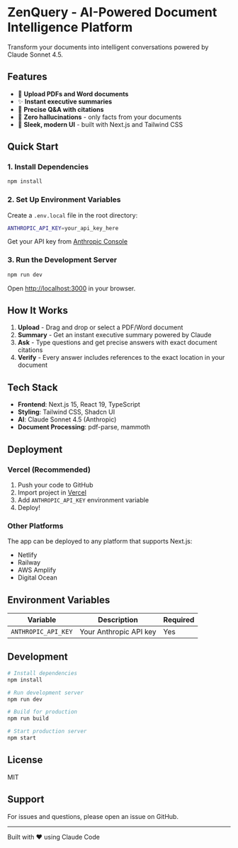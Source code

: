 # ZenQuery - AI-Powered Document Intelligence Platform

Transform your documents into intelligent conversations powered by Claude Sonnet 4.5.

## Features

- 📄 **Upload PDFs and Word documents**
- ✨ **Instant executive summaries**
- 💬 **Precise Q&A with citations**
- 🎯 **Zero hallucinations** - only facts from your documents
- 🚀 **Sleek, modern UI** - built with Next.js and Tailwind CSS

## Quick Start

### 1. Install Dependencies

```bash
npm install
```

### 2. Set Up Environment Variables

Create a `.env.local` file in the root directory:

```bash
ANTHROPIC_API_KEY=your_api_key_here
```

Get your API key from [Anthropic Console](https://console.anthropic.com/)

### 3. Run the Development Server

```bash
npm run dev
```

Open [http://localhost:3000](http://localhost:3000) in your browser.

## How It Works

1. **Upload** - Drag and drop or select a PDF/Word document
2. **Summary** - Get an instant executive summary powered by Claude
3. **Ask** - Type questions and get precise answers with exact document citations
4. **Verify** - Every answer includes references to the exact location in your document

## Tech Stack

- **Frontend**: Next.js 15, React 19, TypeScript
- **Styling**: Tailwind CSS, Shadcn UI
- **AI**: Claude Sonnet 4.5 (Anthropic)
- **Document Processing**: pdf-parse, mammoth

## Deployment

### Vercel (Recommended)

1. Push your code to GitHub
2. Import project in [Vercel](https://vercel.com)
3. Add `ANTHROPIC_API_KEY` environment variable
4. Deploy!

### Other Platforms

The app can be deployed to any platform that supports Next.js:
- Netlify
- Railway
- AWS Amplify
- Digital Ocean

## Environment Variables

| Variable | Description | Required |
|----------|-------------|----------|
| `ANTHROPIC_API_KEY` | Your Anthropic API key | Yes |

## Development

```bash
# Install dependencies
npm install

# Run development server
npm run dev

# Build for production
npm run build

# Start production server
npm start
```

## License

MIT

## Support

For issues and questions, please open an issue on GitHub.

---

Built with ❤️ using Claude Code

